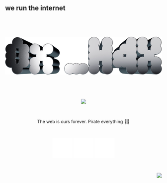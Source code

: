 ## we run the internet

<p> </p>
<p> </p>
<p align="center">
 <img src="render-header.webp" width="550" height="auto"> 
</p>
<p> </p>
<p> </p>
<p align="center">
  <a href="https://skillicons.dev">
    <img src="https://skillicons.dev/icons?i=aws,gcp,arch,kali,redhat,raspberrypi,cs,html,css,grafana,visualstudio,vscode,cloudflare,github,gitlab,js,dotnet,docker&perline=9" />
  </a>
</p>
<p> </p>
<p align="center">
  The web is ours forever. Pirate everything 🏴‍☠️
</p>
<p> </p>

<p> </p>
<div align="center">
<img src="https://raw.githubusercontent.com/CLorant/readme-social-icons/main/large/light/discord.svg"  />
<img src="https://raw.githubusercontent.com/CLorant/readme-social-icons/main/large/light/twitter-x.svg"  />
<img src="https://raw.githubusercontent.com/CLorant/readme-social-icons/main/large/light/youtube.svg"  />
</div>



<p> </p>


<div align="right">
  <img src="https://visitor-badge.laobi.icu/badge?page_id=0x-h4x.0x-h4x&left_color=black&right_color=darkgrey&left_text=You%20are%20visitor%20"  />
</div>


